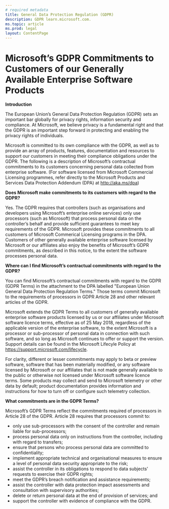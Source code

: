 ```yaml
---
# required metadata
title: General Data Protection Regulation (GDPR)
description: GDPR learn.microsoft.com.
ms.topic: article
ms.prod: legal
layout: ContentPage
---
```


# <a name="microsofts-gdpr-commitments-to-customers-of-our-generally-available-enterprise-software-products"></a>Microsoft’s GDPR Commitments to Customers of our Generally Available Enterprise Software Products

**Introduction**

The European Union’s General Data Protection Regulation (GDPR) sets an important bar globally for privacy rights, information security and compliance. At Microsoft, we believe privacy is a fundamental right and that the GDPR is an important step forward in protecting and enabling the privacy rights of individuals.     

Microsoft is committed to its own compliance with the GDPR, as well as to provide an array of products, features, documentation and resources to support our customers in meeting their compliance obligations under the GDPR. The following is a description of Microsoft’s contractual commitments to its customers concerning personal data collected from enterprise software. (For software licensed from Microsoft Commercial Licensing programmes, refer directly to the Microsoft Products and Services Data Protection Addendum (DPA) at http://aka.ms/dpa)

**Does Microsoft make commitments to its customers with regard to the GDPR?**

Yes. The GDPR requires that controllers (such as organisations and developers using Microsoft’s enterprise online services) only use processors (such as Microsoft) that process personal data on the controller’s behalf and provide sufficient guarantees to meet key requirements of the GDPR. Microsoft provides these commitments to all customers of Microsoft Commerical Licensing programs in the DPA. Customers of other generally available enterprise software licensed by Microsoft or our affiliates also enjoy the benefits of Microsoft’s GDPR commitments, as described in this notice, to the extent the software processes personal data.

**Where can I find Microsoft’s contractual commitments with regard to the GDPR?**

You can find Microsoft’s contractual commitments with regard to the GDPR (GDPR Terms) in the attachment to the DPA labelled "European Union General Data Protection Regulation Terms." Those terms commit Microsoft to the requirements of processors in GDPR Article 28 and other relevant articles of the GDPR. 

Microsoft extends the GDPR Terms to all customers of generally available enterprise software products licensed by us or our affiliates under Microsoft software licence terms, effective as of 25 May 2018, regardless of the applicable version of the enterprise software, to the extent Microsoft is a processor or sub-processor of personal data in connection with such software, and so long as Microsoft continues to offer or support the version. Support details can be found in the Microsoft Lifecyle Policy at https://support.microsoft.com/lifecycle.

For clarity, different or lesser commitments may apply to beta or preview software, software that has been materially modified, or any software licensed by Microsoft or our affiliates that is not made generally available to the public or otherwise not licensed under Microsoft software licence terms. Some products may collect and send to Microsoft telemetry or other data by default; product documentation provides information and instructions for how to turn off or configure such telemetry collection.

**What commitments are in the GDPR Terms?**

Microsoft’s GDPR Terms reflect the commitments required of processors in Article 28 of the GDPR.  Article 28 requires that processors commit to:

-   only use sub-processors with the consent of the controller and remain liable for sub-processors;
-   process personal data only on instructions from the controller, including with regard to transfers;
-   ensure that persons who process personal data are committed to confidentiality;
-   implement appropriate technical and organisational measures to ensure a level of personal data security appropriate to the risk;
-   assist the controller in its obligations to respond to data subjects’ requests to exercise their GDPR rights;
-   meet the GDPR’s breach notification and assistance requirements;
-   assist the controller with data protection impact assessments and consultation with supervisory authorities; 
-   delete or return personal data at the end of provision of services; and
-   support the controller with evidence of compliance with the GDPR.
